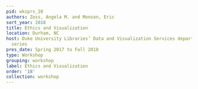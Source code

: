 ```yaml
---
pid: wksprs_28
authors: Zoss, Angela M. and Monson, Eric
sort_year: 2018
title: Ethics and Visualization
location: Durham, NC
host: Duke University Libraries’ Data and Visualization Services department workshop
  series
pres_date: Spring 2017 to Fall 2018
type: Workshop
grouping: workshop
label: Ethics and Visualization
order: '18'
collection: workshop
---
```

